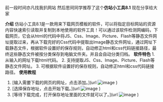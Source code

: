 前一段时间亦凡找我扒网站 然后思珂同学推荐了这个**仿站小工具8.1** 现在分享给大家

**介绍**
仿站小工具8.1是一款用来下载网页模板的软件，可以将指定目标网站的资源内容快速索引读取并复制到本地使用的软件工具！可以通过该软件检测网编码，下载网页，它会从html的代码中将JS、Css、Image、Picture、Flash等静态文件网址提取过来，再从下载完好的Css代码中提取出Image静态文件网址，通过网址下载静态文件，根据软件设置好的保存规则，自动修正html和css代码链接路径，最终这些静态文件被按分类保存到电脑文件夹。并且会自动分类归档。
**软件特色**
    1. 从输入的网址下载html代码。
    2. 支持提取JS、Css、Image、Picture、Flash等静态文件网址。
    3. 可根据软件设置好的保存规则，自动修正html和css代码链接路径。
**使用教程**
1. [输入需要下载的网页的网址，点击添加。](url
![image](https://user-images.githubusercontent.com/19698815/79931742-47964e80-847e-11ea-88d3-8f520284dbe8.png)
)
2. [选择保存地址，点击开始下载。](url
![image](http://www.xue51.com/uppic/180404/201804041643079989.png)
)
3. [等待下载完成，打开保存地址里面的文件就可以了。](url
![image](http://www.xue51.com/uppic/180404/201804041643144531.png)
)

